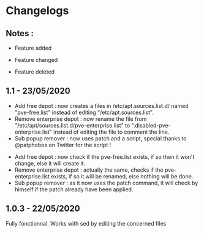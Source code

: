# Changelogs
## Notes :

+   Feature added
*   Feature changed
-   Feature deleted

## 1.1 - 23/05/2020

*   Add free depot : now creates a files in /etc/apt.sources.list.d/ named "pve-free.list" instead of editing "/etc/apt.sources.list".
*   Remove enterprise depot : now rename the file from "/etc/apt/sources.list.d/pve-enterprise.list" to ".disabled-pve-enterprise.list" instead of editing the file to comment the line.
*   Sub popup remover : now uses patch and a script, special thanks to @patphobos on Twitter for the script !
+   Add free depot : now check if the pve-free.list exists, if so then it won't change, else it will create it.
+   Remove enterprise depot : actually the same, checks if the pve-enterprise.list exists, if so it will be renamed, else nothing will be done.
+   Sub popup remover : as it now uses the patch command, it will check by himself if the patch already have been applied.

## 1.0.3 - 22/05/2020

Fully fonctionnal. Works with sed by editing the concerned files